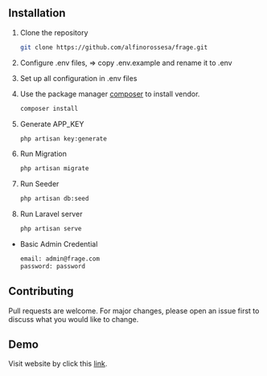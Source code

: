 ## Installation

1. Clone the repository
    ```bash
    git clone https://github.com/alfinorossesa/frage.git
    ```

2. Configure .env files, => copy .env.example and rename it to .env

3. Set up all configuration in .env files

4. Use the package manager [composer](https://getcomposer.org/download/) to install vendor.

    ```bash
    composer install
    ```

5. Generate APP_KEY

    ```bash
    php artisan key:generate
    ```

7. Run Migration

    ```bash
    php artisan migrate
    ```

8. Run Seeder

    ```bash
    php artisan db:seed
    ```
9. Run Laravel server

     ```bash
     php artisan serve
     ```
   
- Basic Admin Credential

    ```bash
    email: admin@frage.com
    password: password
    ```

## Contributing
Pull requests are welcome. For major changes, please open an issue first to discuss what you would like to change.


## Demo
Visit website by click this [link](http://frage.my.id).


